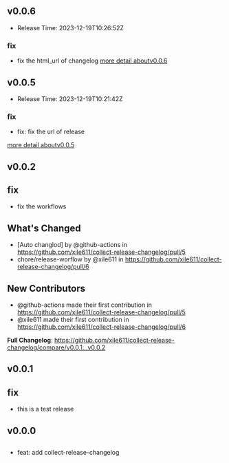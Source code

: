 ## v0.0.6
* Release Time: 2023-12-19T10:26:52Z

### fix
* fix the html_url of changelog
[more detail aboutv0.0.6](https://github.com/xile611/collect-release-changelog/releases/tag/v0.0.6)

## v0.0.5
* Release Time: 2023-12-19T10:21:42Z

### fix

* fix: fix the url of release


[more detail aboutv0.0.5](https://api.github.com/repos/xile611/collect-release-changelog/releases/134445608)

## v0.0.2
## fix

* fix the workflows

## What's Changed
* [Auto changlod] by @github-actions in https://github.com/xile611/collect-release-changelog/pull/5
* chore/release-worflow by @xile611 in https://github.com/xile611/collect-release-changelog/pull/6

## New Contributors
* @github-actions made their first contribution in https://github.com/xile611/collect-release-changelog/pull/5
* @xile611 made their first contribution in https://github.com/xile611/collect-release-changelog/pull/6

**Full Changelog**: https://github.com/xile611/collect-release-changelog/compare/v0.0.1...v0.0.2

## v0.0.1
## fix

* this is a test release

## v0.0.0
##

* feat: add collect-release-changelog

